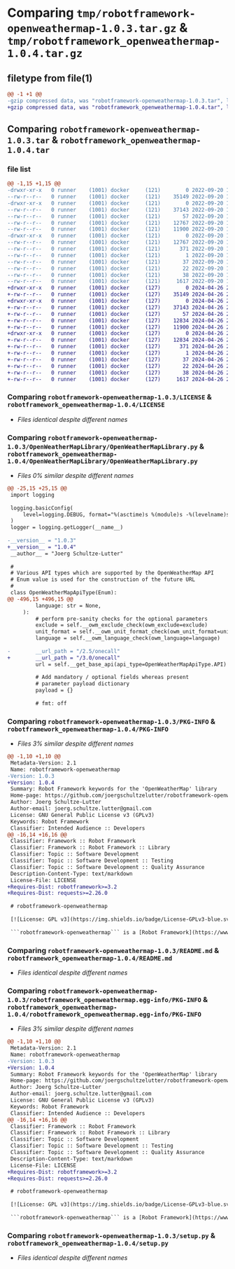 # Comparing `tmp/robotframework-openweathermap-1.0.3.tar.gz` & `tmp/robotframework_openweathermap-1.0.4.tar.gz`

## filetype from file(1)

```diff
@@ -1 +1 @@
-gzip compressed data, was "robotframework-openweathermap-1.0.3.tar", last modified: Tue Sep 20 15:00:48 2022, max compression
+gzip compressed data, was "robotframework_openweathermap-1.0.4.tar", last modified: Fri Apr 26 20:34:36 2024, max compression
```

## Comparing `robotframework-openweathermap-1.0.3.tar` & `robotframework_openweathermap-1.0.4.tar`

### file list

```diff
@@ -1,15 +1,15 @@
-drwxr-xr-x   0 runner    (1001) docker     (121)        0 2022-09-20 15:00:48.888800 robotframework-openweathermap-1.0.3/
--rw-r--r--   0 runner    (1001) docker     (121)    35149 2022-09-20 15:00:37.000000 robotframework-openweathermap-1.0.3/LICENSE
-drwxr-xr-x   0 runner    (1001) docker     (121)        0 2022-09-20 15:00:48.888800 robotframework-openweathermap-1.0.3/OpenWeatherMapLibrary/
--rw-r--r--   0 runner    (1001) docker     (121)    37143 2022-09-20 15:00:37.000000 robotframework-openweathermap-1.0.3/OpenWeatherMapLibrary/OpenWeatherMapLibrary.py
--rw-r--r--   0 runner    (1001) docker     (121)       57 2022-09-20 15:00:37.000000 robotframework-openweathermap-1.0.3/OpenWeatherMapLibrary/__init__.py
--rw-r--r--   0 runner    (1001) docker     (121)    12767 2022-09-20 15:00:48.888800 robotframework-openweathermap-1.0.3/PKG-INFO
--rw-r--r--   0 runner    (1001) docker     (121)    11900 2022-09-20 15:00:37.000000 robotframework-openweathermap-1.0.3/README.md
-drwxr-xr-x   0 runner    (1001) docker     (121)        0 2022-09-20 15:00:48.888800 robotframework-openweathermap-1.0.3/robotframework_openweathermap.egg-info/
--rw-r--r--   0 runner    (1001) docker     (121)    12767 2022-09-20 15:00:48.000000 robotframework-openweathermap-1.0.3/robotframework_openweathermap.egg-info/PKG-INFO
--rw-r--r--   0 runner    (1001) docker     (121)      371 2022-09-20 15:00:48.000000 robotframework-openweathermap-1.0.3/robotframework_openweathermap.egg-info/SOURCES.txt
--rw-r--r--   0 runner    (1001) docker     (121)        1 2022-09-20 15:00:48.000000 robotframework-openweathermap-1.0.3/robotframework_openweathermap.egg-info/dependency_links.txt
--rw-r--r--   0 runner    (1001) docker     (121)       37 2022-09-20 15:00:48.000000 robotframework-openweathermap-1.0.3/robotframework_openweathermap.egg-info/requires.txt
--rw-r--r--   0 runner    (1001) docker     (121)       22 2022-09-20 15:00:48.000000 robotframework-openweathermap-1.0.3/robotframework_openweathermap.egg-info/top_level.txt
--rw-r--r--   0 runner    (1001) docker     (121)       38 2022-09-20 15:00:48.892799 robotframework-openweathermap-1.0.3/setup.cfg
--rw-r--r--   0 runner    (1001) docker     (121)     1617 2022-09-20 15:00:37.000000 robotframework-openweathermap-1.0.3/setup.py
+drwxr-xr-x   0 runner    (1001) docker     (127)        0 2024-04-26 20:34:36.946726 robotframework_openweathermap-1.0.4/
+-rw-r--r--   0 runner    (1001) docker     (127)    35149 2024-04-26 20:34:30.000000 robotframework_openweathermap-1.0.4/LICENSE
+drwxr-xr-x   0 runner    (1001) docker     (127)        0 2024-04-26 20:34:36.946726 robotframework_openweathermap-1.0.4/OpenWeatherMapLibrary/
+-rw-r--r--   0 runner    (1001) docker     (127)    37143 2024-04-26 20:34:30.000000 robotframework_openweathermap-1.0.4/OpenWeatherMapLibrary/OpenWeatherMapLibrary.py
+-rw-r--r--   0 runner    (1001) docker     (127)       57 2024-04-26 20:34:30.000000 robotframework_openweathermap-1.0.4/OpenWeatherMapLibrary/__init__.py
+-rw-r--r--   0 runner    (1001) docker     (127)    12834 2024-04-26 20:34:36.946726 robotframework_openweathermap-1.0.4/PKG-INFO
+-rw-r--r--   0 runner    (1001) docker     (127)    11900 2024-04-26 20:34:30.000000 robotframework_openweathermap-1.0.4/README.md
+drwxr-xr-x   0 runner    (1001) docker     (127)        0 2024-04-26 20:34:36.946726 robotframework_openweathermap-1.0.4/robotframework_openweathermap.egg-info/
+-rw-r--r--   0 runner    (1001) docker     (127)    12834 2024-04-26 20:34:36.000000 robotframework_openweathermap-1.0.4/robotframework_openweathermap.egg-info/PKG-INFO
+-rw-r--r--   0 runner    (1001) docker     (127)      371 2024-04-26 20:34:36.000000 robotframework_openweathermap-1.0.4/robotframework_openweathermap.egg-info/SOURCES.txt
+-rw-r--r--   0 runner    (1001) docker     (127)        1 2024-04-26 20:34:36.000000 robotframework_openweathermap-1.0.4/robotframework_openweathermap.egg-info/dependency_links.txt
+-rw-r--r--   0 runner    (1001) docker     (127)       37 2024-04-26 20:34:36.000000 robotframework_openweathermap-1.0.4/robotframework_openweathermap.egg-info/requires.txt
+-rw-r--r--   0 runner    (1001) docker     (127)       22 2024-04-26 20:34:36.000000 robotframework_openweathermap-1.0.4/robotframework_openweathermap.egg-info/top_level.txt
+-rw-r--r--   0 runner    (1001) docker     (127)       38 2024-04-26 20:34:36.946726 robotframework_openweathermap-1.0.4/setup.cfg
+-rw-r--r--   0 runner    (1001) docker     (127)     1617 2024-04-26 20:34:30.000000 robotframework_openweathermap-1.0.4/setup.py
```

### Comparing `robotframework-openweathermap-1.0.3/LICENSE` & `robotframework_openweathermap-1.0.4/LICENSE`

 * *Files identical despite different names*

### Comparing `robotframework-openweathermap-1.0.3/OpenWeatherMapLibrary/OpenWeatherMapLibrary.py` & `robotframework_openweathermap-1.0.4/OpenWeatherMapLibrary/OpenWeatherMapLibrary.py`

 * *Files 0% similar despite different names*

```diff
@@ -25,15 +25,15 @@
 import logging
 
 logging.basicConfig(
     level=logging.DEBUG, format="%(asctime)s %(module)s -%(levelname)s- %(message)s"
 )
 logger = logging.getLogger(__name__)
 
-__version__ = "1.0.3"
+__version__ = "1.0.4"
 __author__ = "Joerg Schultze-Lutter"
 
 #
 # Various API types which are supported by the OpenWeatherMap API
 # Enum value is used for the construction of the future URL
 #
 class OpenWeatherMapApiType(Enum):
@@ -496,15 +496,15 @@
         language: str = None,
     ):
         # perform pre-sanity checks for the optional parameters
         exclude = self.__owm_exclude_check(owm_exclude=exclude)
         unit_format = self.__owm_unit_format_check(owm_unit_format=unit_format)
         language = self.__owm_language_check(owm_language=language)
 
-        __url_path = "/2.5/onecall"
+        __url_path = "/3.0/onecall"
         url = self.__get_base_api(api_type=OpenWeatherMapApiType.API) + __url_path
 
         # Add mandatory / optional fields whereas present
         # parameter payload dictionary
         payload = {}
 
         # fmt: off
```

### Comparing `robotframework-openweathermap-1.0.3/PKG-INFO` & `robotframework_openweathermap-1.0.4/PKG-INFO`

 * *Files 3% similar despite different names*

```diff
@@ -1,10 +1,10 @@
 Metadata-Version: 2.1
 Name: robotframework-openweathermap
-Version: 1.0.3
+Version: 1.0.4
 Summary: Robot Framework keywords for the 'OpenWeatherMap' library
 Home-page: https://github.com/joergschultzelutter/robotframework-openweathermap
 Author: Joerg Schultze-Lutter
 Author-email: joerg.schultze.lutter@gmail.com
 License: GNU General Public License v3 (GPLv3)
 Keywords: Robot Framework
 Classifier: Intended Audience :: Developers
@@ -16,14 +16,16 @@
 Classifier: Framework :: Robot Framework
 Classifier: Framework :: Robot Framework :: Library
 Classifier: Topic :: Software Development
 Classifier: Topic :: Software Development :: Testing
 Classifier: Topic :: Software Development :: Quality Assurance
 Description-Content-Type: text/markdown
 License-File: LICENSE
+Requires-Dist: robotframework>=3.2
+Requires-Dist: requests>=2.26.0
 
 # robotframework-openweathermap
 
 [![License: GPL v3](https://img.shields.io/badge/License-GPLv3-blue.svg)](https://www.gnu.org/licenses/gpl-3.0) [![Code style: black](https://img.shields.io/badge/code%20style-black-000000.svg)](https://github.com/psf/black) [![CodeQL](https://github.com/joergschultzelutter/robotframework-openweathermap/actions/workflows/codeql.yml/badge.svg)](https://github.com/joergschultzelutter/robotframework-openweathermap/actions/workflows/codeql.yml) [![PyPi version](https://img.shields.io/pypi/v/robotframework-openweathermap.svg)](https://pypi.python.org/pypi/robotframework-openweathermap)
 
 ```robotframework-openweathermap``` is a [Robot Framework](https://www.robotframework.org) keyword collection for the [OpenWeatherMap](https://www.openweathermap.org/api) API.
```

### Comparing `robotframework-openweathermap-1.0.3/README.md` & `robotframework_openweathermap-1.0.4/README.md`

 * *Files identical despite different names*

### Comparing `robotframework-openweathermap-1.0.3/robotframework_openweathermap.egg-info/PKG-INFO` & `robotframework_openweathermap-1.0.4/robotframework_openweathermap.egg-info/PKG-INFO`

 * *Files 3% similar despite different names*

```diff
@@ -1,10 +1,10 @@
 Metadata-Version: 2.1
 Name: robotframework-openweathermap
-Version: 1.0.3
+Version: 1.0.4
 Summary: Robot Framework keywords for the 'OpenWeatherMap' library
 Home-page: https://github.com/joergschultzelutter/robotframework-openweathermap
 Author: Joerg Schultze-Lutter
 Author-email: joerg.schultze.lutter@gmail.com
 License: GNU General Public License v3 (GPLv3)
 Keywords: Robot Framework
 Classifier: Intended Audience :: Developers
@@ -16,14 +16,16 @@
 Classifier: Framework :: Robot Framework
 Classifier: Framework :: Robot Framework :: Library
 Classifier: Topic :: Software Development
 Classifier: Topic :: Software Development :: Testing
 Classifier: Topic :: Software Development :: Quality Assurance
 Description-Content-Type: text/markdown
 License-File: LICENSE
+Requires-Dist: robotframework>=3.2
+Requires-Dist: requests>=2.26.0
 
 # robotframework-openweathermap
 
 [![License: GPL v3](https://img.shields.io/badge/License-GPLv3-blue.svg)](https://www.gnu.org/licenses/gpl-3.0) [![Code style: black](https://img.shields.io/badge/code%20style-black-000000.svg)](https://github.com/psf/black) [![CodeQL](https://github.com/joergschultzelutter/robotframework-openweathermap/actions/workflows/codeql.yml/badge.svg)](https://github.com/joergschultzelutter/robotframework-openweathermap/actions/workflows/codeql.yml) [![PyPi version](https://img.shields.io/pypi/v/robotframework-openweathermap.svg)](https://pypi.python.org/pypi/robotframework-openweathermap)
 
 ```robotframework-openweathermap``` is a [Robot Framework](https://www.robotframework.org) keyword collection for the [OpenWeatherMap](https://www.openweathermap.org/api) API.
```

### Comparing `robotframework-openweathermap-1.0.3/setup.py` & `robotframework_openweathermap-1.0.4/setup.py`

 * *Files identical despite different names*

